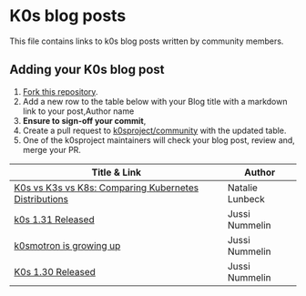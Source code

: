 # K0s blog posts

This file contains links to k0s blog posts written by community members. 

## Adding your K0s blog post

1. [Fork this repository](https://github.com/k0sproject/community/fork).
2. Add a new row to the table below with your Blog title with a markdown link to your post,Author name
3. **Ensure to sign-off your commit**, 
4. Create a pull request to [k0sproject/community](https://github.com/k0sproject/community) with the updated table.
5. One of the k0sproject maintainers will check your blog post, review and, merge your PR.

   
| Title & Link | Author  |
|--------------|---------|
| [K0s vs K3s vs K8s: Comparing Kubernetes Distributions](https://shipyard.build/blog/k0s-k3s-k8s/) | Natalie Lunbeck | 
| [k0s 1.31 Released](https://medium.com/k0sproject/k0s-1-31-released-7196ee8743f9) | Jussi Nummelin  |
| [k0smotron is growing up](https://medium.com/k0sproject/k0smotron-is-growing-up-22cb6be97daf) | Jussi Nummelin | 
| [K0s 1.30 Released](https://medium.com/k0sproject/k0s-1-30-released-b1bbb9f2147a)   | Jussi Nummelin |

